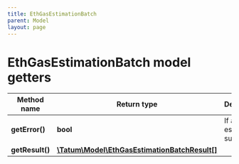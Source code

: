 ```yaml
---
title: EthGasEstimationBatch
parent: Model
layout: page
---
```


# EthGasEstimationBatch model getters

Method name | Return type | Description | Notes
------------ | ------------- | ------------- | -------------
**getError()** | **bool** | If all estimations succeeded. |
**getResult()** | [**\Tatum\Model\EthGasEstimationBatchResult[]**](../EthGasEstimationBatchResult) |  |

